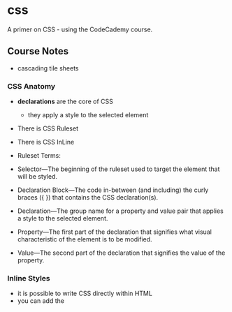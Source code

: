 # css

A primer on CSS - using the CodeCademy course.

## Course Notes

- cascading tile sheets

### CSS Anatomy

- **declarations** are the core of CSS
  - they apply a style to the selected element
- There is CSS Ruleset
- There is CSS InLine

- Ruleset Terms:

- Selector—The beginning of the ruleset used to target the element that will be styled.
- Declaration Block—The code in-between (and including) the curly braces ({ }) that contains the CSS declaration(s).
- Declaration—The group name for a property and value pair that applies a style to the selected element.
- Property—The first part of the declaration that signifies what visual characteristic of the element is to be modified.
- Value—The second part of the declaration that signifies the value of the property.

### Inline Styles

- it is possible to write CSS directly within HTML
- you can add the <style> element directly to the opening tag

```
<p style='color: red;'>I'm learning to code!</p>
```

- inline styles are rarely used when creating a website

### Internal Stylesheet

- you can create CSS code in it's own dedicated section with a <style>element nested inside the <head>.

```
<head>
  <style>
    p {
        color: red;
        font-size: 20px;
        }

  </style>
</head>
```

### External Stylesheet

- You can create an external stylesheet by using the .css file name extension, like so: style.css
- You can use the <link> element to link HTML and CSS files together.
- The <link> element must be placed within the head of the HTML file.
- <link> attributes:
    - href — like the anchor element, the value of this attribute must be the address, or path, to the CSS file.
    - rel — this attribute describes the relationship between the HTML file and the CSS file.

```
<link href='https://www.codecademy.com/stylesheets/style.css' rel='stylesheet'>
```

- If the CSS file is stored in the same directory as your HTML file, then you can specify a relative path instead of a URL:

```
<link href='./style.css' rel='stylesheet'>
```

